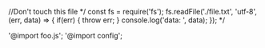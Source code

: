 //Don't touch this file
*/
const fs = require('fs');
fs.readFile('./file.txt', 'utf-8', (err, data) => {
  if(err) { throw err; }
  console.log('data: ', data);
});
*/

'@import foo.js';
'@import config';


